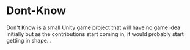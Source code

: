 # Dont-Know
Don't Know is a small Unity game project that will have no game idea initially but as the contributions start coming in, it would probably start getting in shape...
